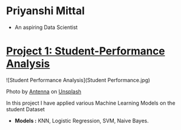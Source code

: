 # Priyanshi Mittal
* An aspiring Data Scientist

# [Project 1: Student-Performance Analysis](https://github.com/Priyanshi2205/Student-Performance---Machine-Learning)
![Student Performance Analysis](Student Performance.jpg)

Photo by <a href="https://unsplash.com/@antenna?utm_source=unsplash&utm_medium=referral&utm_content=creditCopyText">Antenna</a> on <a href="https://unsplash.com/s/photos/student-performance?utm_source=unsplash&utm_medium=referral&utm_content=creditCopyText">Unsplash</a>
  
In this project I have applied various Machine Learning Models on the student Dataset
* **Models :** KNN, Logistic Regression, SVM, Naive Bayes.



